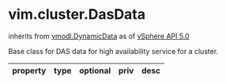 vim.cluster.DasData
===================
inherits from [vmodl.DynamicData](docs/vmodl.DynamicData.md)
as of [vSphere API 5.0](vim.version.md#vim.version.version7)


Base class for DAS data for high availability service for a cluster.

| property | type | optional | priv | desc |
|:---------|:-----|:---------|:-----|:-----|


